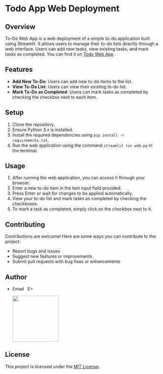 # Todo App Web Deployment

## Overview
To-Do Web App is a web deployment of a simple to-do application built using Streamlit. It allows users to manage their to-do lists directly through a web interface. Users can add new tasks, view existing tasks, and mark tasks as completed. You can find it on [Todo Web App](https://emads22-todo-app-web-deployment-web-wv9oj2.streamlit.app/) .

## Features
- **Add New To-Do**: Users can add new to-do items to the list.
- **View To-Do List**: Users can view their existing to-do list.
- **Mark To-Do as Completed**: Users can mark tasks as completed by checking the checkbox next to each item.

## Setup
1. Clone the repository.
2. Ensure Python 3.x is installed.
3. Install the required dependencies using `pip install -r requirements.txt`.
4. Run the web application using the command `streamlit run web.py` in the terminal.

## Usage
1. After running the web application, you can access it through your browser.
2. Enter a new to-do item in the text input field provided.
3. Press Enter or wait for changes to be applied automatically.
4. View your to-do list and mark tasks as completed by checking the checkboxes.
5. To mark a task as completed, simply click on the checkbox next to it.

## Contributing
Contributions are welcome! Here are some ways you can contribute to the project:
- Report bugs and issues
- Suggest new features or improvements
- Submit pull requests with bug fixes or enhancements

## Author
- Emad &nbsp; E>
  
  [<img src="https://img.shields.io/badge/GitHub-Profile-blue?logo=github" width="150">](https://github.com/emads22)

## License
This project is licensed under the [MIT License](LICENSE).
